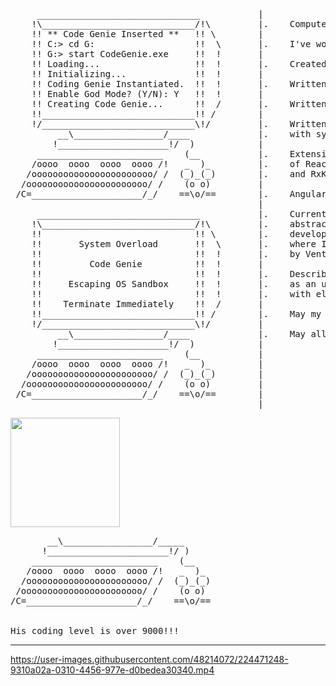 <pre>
     _______________________________           |
    !\_____________________________/!\         |.    Computer Engineering Degree and Diploma
    !! ** Code Genie Inserted **   !! \        |
    !! C:> cd G:                   !!  \       |.    I've worked with all the layers of computing
    !! G:> start CodeGenie.exe     !!  !       |
    !! Loading...                  !!  !       |.    Created 8-bit microprocessor in HDL
    !! Initializing...             !!  !       |
    !! Coding Genie Instantiated.  !!  !       |.    Written assembly programs that control µ-processors
    !! Enable God Mode? (Y/N): Y   !!  !       |
    !! Creating Code Genie...      !!  /       |.    Written multi-threaded programs in C
    !!_____________________________!! /        |
    !/_____________________________\!/         |.    Written python programs that talk over sockets 
         __\_________________/____             |.    with symmetric and asymmetric encryption
        !_____________________!/  )            |
     ________________________    (__           |.    Extensive knowledge and understanding
    /oooo  oooo  oooo  oooo /!   _  )_         |.    of ReactiveX programming, such as RxJS     
   /ooooooooooooooooooooooo/ /  (_)_(_)        |.    and RxKotlin.
  /ooooooooooooooooooooooo/ /    (o o)         |
 /C=_____________________/_/    ==\o/==        |.    Angular/Android Developer
                                               |
     _______________________________           |.    Currently working at the top of the
    !\_____________________________/!\         |.    abstraction stack as a software
    !!                             !! \        |.    developer for Grassland Ventures,
    !!       System Overload       !!  \       |.    where I help build startups powered
    !!                             !!  !       |.    by Venture Capital and Angel Investors.
    !!         Code Genie          !!  !       |
    !!                             !!  !       |.    Described as a wise owl. Or even better,
    !!     Escaping OS Sandbox     !!  !       |.    as an unruffled empath who solves problems
    !!                             !!  !       |.    with elevated thinking.
    !!    Terminate Immediately    !!  /       |
    !!_____________________________!! /        |.    May my work shake the world in a gentle way.
    !/_____________________________\!/         |
         __\_________________/____             |.    May all beings be happy!
        !_____________________!/  )            |
     ________________________    (__           |
    /oooo  oooo  oooo  oooo /!   _  )_         |
   /ooooooooooooooooooooooo/ /  (_)_(_)        |
  /ooooooooooooooooooooooo/ /    (o o)         |
 /C=_____________________/_/    ==\o/==        |
                                               |
</pre>
 <img height="175px" src="https://c.tenor.com/JfXTd7nG-3UAAAAC/god-mode-sayians.gif">
<pre>
       __\_________________/_____              
      !_______________________!/ )             
    ________________________    (__            
   /oooo  oooo  oooo  oooo /!   _  )_          
  /ooooooooooooooooooooooo/ /  (_)_(_)         
 /ooooooooooooooooooooooo/ /    (o o)          
/C=_____________________/_/    ==\o/==         
<br>
His coding level is over 9000!!!
</pre>

---

https://user-images.githubusercontent.com/48214072/224471248-9310a02a-0310-4456-977e-d0bedea30340.mp4
